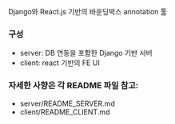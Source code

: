 Django와 React.js 기반의 바운딩박스 annotation 툴

### 구성

- server: DB 연동을 포함한 Django 기반 서버
- client: react 기반의 FE UI

### 자세한 사향은 각 README 파일 참고:

- server/README_SERVER.md
- client/README_CLIENT.md